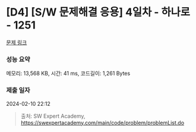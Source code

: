 # [D4] [S/W 문제해결 응용] 4일차 - 하나로 - 1251 

[문제 링크](https://swexpertacademy.com/main/code/problem/problemDetail.do?contestProbId=AV15StKqAQkCFAYD) 

### 성능 요약

메모리: 13,568 KB, 시간: 41 ms, 코드길이: 1,261 Bytes

### 제출 일자

2024-02-10 22:12



> 출처: SW Expert Academy, https://swexpertacademy.com/main/code/problem/problemList.do